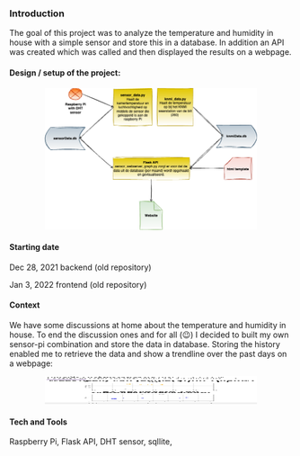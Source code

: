 ### Introduction
The goal of this project was to analyze the temperature and humidity in house with a simple sensor and store this in a database. In addition an API was created which was called and then displayed the results on a webpage.

#### Design / setup of the project:

<p align="center" width="100%">
    <img width="75%" src="img/fullsetup.png">
</p>


#### Starting date
Dec 28, 2021 backend (old repository)

Jan 3, 2022 frontend (old repository)

#### Context
We have some discussions at home about the temperature and humidity in house. To end the discussion ones and for all (😉) I decided to built my own sensor-pi combination and  store the data in database. Storing the history enabled me to retrieve the data and show a trendline over the past days on a webpage:

<p align="center" width="100%">
    <img width="75%" height="50" src="img/screenshotwebpage.jpg">
</p>

#### Tech and Tools
Raspberry Pi, Flask API, DHT sensor, sqllite,
